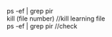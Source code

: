 ps -ef | grep pir <br>
kill (file number)   //kill learning file <br>
ps -ef | grep pir    //check  <br>
